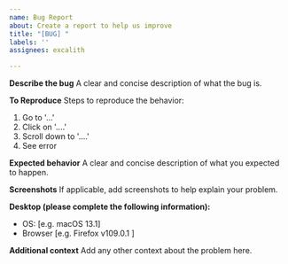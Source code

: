 ```yaml
---
name: Bug Report
about: Create a report to help us improve
title: "[BUG] "
labels: ''
assignees: excalith

---
```


**Describe the bug**
A clear and concise description of what the bug is.

**To Reproduce**
Steps to reproduce the behavior:
1. Go to '...'
2. Click on '....'
3. Scroll down to '....'
4. See error

**Expected behavior**
A clear and concise description of what you expected to happen.

**Screenshots**
If applicable, add screenshots to help explain your problem.

**Desktop (please complete the following information):**
 - OS: [e.g. macOS 13.1]
 - Browser [e.g. Firefox v109.0.1 ]

**Additional context**
Add any other context about the problem here.
